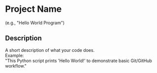 # Project Name
(e.g., "Hello World Program")

## Description
A short description of what your code does.  
Example:  
"This Python script prints 'Hello World!' to demonstrate basic Git/GitHub workflow."
